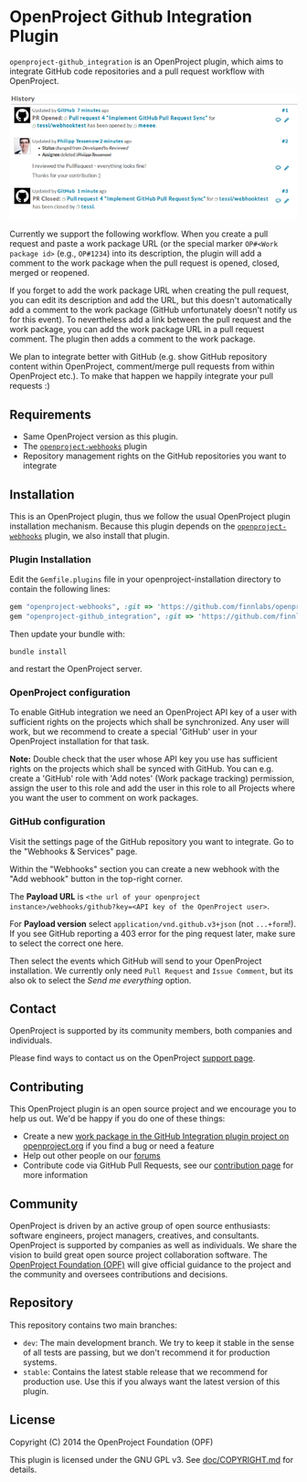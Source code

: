 # OpenProject Github Integration Plugin

`openproject-github_integration` is an OpenProject plugin, which aims to integrate GitHub code repositories and a pull request workflow with OpenProject.


![GitHub Integration Screenshot](doc/screenshot.png?raw=true)

Currently we support the following workflow. When you create a pull request and paste a work package URL (or the special marker `OP#<Work package id>` (e.g., `OP#1234`) into its description, the plugin will add a comment to the work package when the pull request is opened, closed, merged or reopened.

If you forget to add the work package URL when creating the pull request, you can edit its description and add the URL, but this doesn't automatically add a comment to the work package (GitHub unfortunately doesn't notify us for this event). To nevertheless add a link between the pull request and the work package, you can add the work package URL in a pull request comment. The plugin then adds a comment to the work package.

We plan to integrate better with GitHub (e.g. show GitHub repository content within OpenProject, comment/merge pull requests from within OpenProject etc.).
To make that happen we happily integrate your pull requests :)

## Requirements

* Same OpenProject version as this plugin.
* The [`openproject-webhooks`](https://github.com/finnlabs/openproject-webhooks) plugin
* Repository management rights on the GitHub repositories you want to integrate

## Installation

This is an OpenProject plugin, thus we follow the usual OpenProject plugin installation mechanism.
Because this plugin depends on the [`openproject-webhooks`](https://github.com/finnlabs/openproject-webhooks) plugin, we also install that plugin.

### Plugin Installation

Edit the `Gemfile.plugins` file in your openproject-installation directory to contain the following lines:

```ruby
gem "openproject-webhooks", :git => 'https://github.com/finnlabs/openproject-webhooks.git', :branch => 'stable'
gem "openproject-github_integration", :git => 'https://github.com/finnlabs/openproject-github_integration.git', :branch => 'stable'
```

Then update your bundle with:

    bundle install

and restart the OpenProject server.

### OpenProject configuration

To enable GitHub integration we need an OpenProject API key of a user with sufficient rights on the projects which shall be synchronized.
Any user will work, but we recommend to create a special 'GitHub' user in your OpenProject installation for that task.

**Note:** Double check that the user whose API key you use has sufficient rights on the projects which shall be synced with GitHub. You can e.g. create a 'GitHub' role with 'Add notes' (Work package tracking) permission, assign the user to this role and add the user in this role to all Projects where you want the user to comment on work packages.

### GitHub configuration

Visit the settings page of the GitHub repository you want to integrate.
Go to the "Webhooks & Services" page.

Within the "Webhooks" section you can create a new webhook with the "Add webhook" button in the top-right corner.

The **Payload URL** is `<the url of your openproject instance>/webhooks/github?key=<API key of the OpenProject user>`.

For **Payload version** select `application/vnd.github.v3+json` (not `...+form`!). If you see GitHub reporting a 403 error for the ping request later, make sure to select the correct one here.

Then select the events which GitHub will send to your OpenProject installation.
We currently only need `Pull Request` and `Issue Comment`, but its also ok to select the *Send me everything* option.

## Contact

OpenProject is supported by its community members, both companies and individuals.

Please find ways to contact us on the OpenProject [support page](https://www.openproject.org/help).

## Contributing

This OpenProject plugin is an open source project and we encourage you to help us out. We'd be happy if you do one of these things:

* Create a new [work package in the GitHub Integration plugin project on openproject.org](https://community.openproject.org/projects/github-integration) if you find a bug or need a feature
* Help out other people on our [forums](https://community.openproject.org/projects/openproject/boards)
* Contribute code via GitHub Pull Requests, see our [contribution page](https://www.openproject.org/open-source/code-contributions/) for more information

## Community

OpenProject is driven by an active group of open source enthusiasts: software engineers, project managers, creatives, and consultants. OpenProject is supported by companies as well as individuals. We share the vision to build great open source project collaboration software.
The [OpenProject Foundation (OPF)](https://www.openproject.org/open-source/) will give official guidance to the project and the community and oversees contributions and decisions.

## Repository

This repository contains two main branches:

* `dev`: The main development branch. We try to keep it stable in the sense of all tests are passing, but we don't recommend it for production systems.
* `stable`: Contains the latest stable release that we recommend for production use. Use this if you always want the latest version of this plugin.

## License

Copyright (C) 2014 the OpenProject Foundation (OPF)

This plugin is licensed under the GNU GPL v3. See [doc/COPYRIGHT.md](doc/COPYRIGHT.md) for details.
